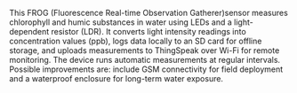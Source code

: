 This FROG (Fluorescence Real-time Observation Gatherer)sensor measures chlorophyll and humic substances in water using LEDs and a light-dependent resistor (LDR). It converts light intensity readings into concentration values (ppb), logs data locally to an SD card for offline storage, and uploads measurements to ThingSpeak over Wi-Fi for remote monitoring. The device runs automatic measurements at regular intervals. Possible improvements are: include GSM connectivity for field deployment and a waterproof enclosure for long-term water exposure.
